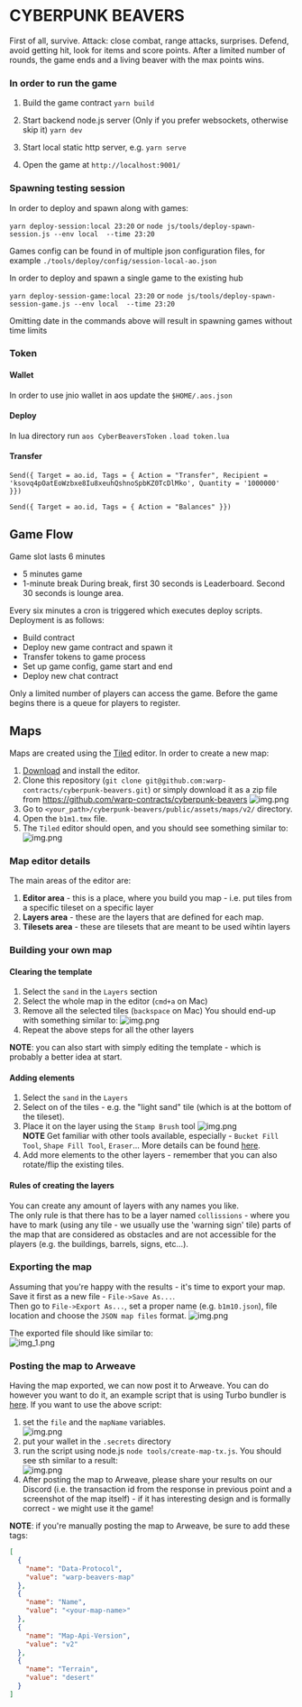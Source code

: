# CYBERPUNK BEAVERS

First of all, survive.
Attack: close combat, range attacks, surprises.
Defend, avoid getting hit, look for items and score points.
After a limited number of rounds, the game ends and a living beaver with the max points wins.

### In order to run the game

1. Build the game contract
   `yarn build`

2. Start backend node.js server (Only if you prefer websockets, otherwise skip it)
   `yarn dev `

3. Start local static http server, e.g.
   `yarn serve`

4. Open the game at `http://localhost:9001/`

### Spawning testing session

In order to deploy and spawn along with games:

`yarn deploy-session:local 23:20`
or
`node js/tools/deploy-spawn-session.js --env local  --time 23:20`

Games config can be found in of multiple json configuration files, for example
`./tools/deploy/config/session-local-ao.json`

In order to deploy and spawn a single game to the existing hub

`yarn deploy-session-game:local 23:20`
or
`node js/tools/deploy-spawn-session-game.js --env local  --time 23:20`

Omitting date in the commands above will result in spawning games without time limits

### Token

#### Wallet

In order to use jnio wallet in aos update the `$HOME/.aos.json`

#### Deploy

In lua directory run
`aos CyberBeaversToken`
`.load token.lua`

#### Transfer

`Send({ Target = ao.id, Tags = { Action = "Transfer", Recipient = 'ksovq4pOatEoWzbxe8Iu8xeuhQshnoSpbKZ0TcDlMko', Quantity = '1000000' }})`

`Send({ Target = ao.id, Tags = { Action = "Balances" }})`

## Game Flow

Game slot lasts 6 minutes

- 5 minutes game
- 1-minute break
  During break, first 30 seconds is Leaderboard.
  Second 30 seconds is lounge area.

Every six minutes a cron is triggered which executes deploy scripts.
Deployment is as follows:

- Build contract
- Deploy new game contract and spawn it
- Transfer tokens to game process
- Set up game config, game start and end
- Deploy new chat contract

Only a limited number of players can access the game.
Before the game begins there is a queue for players to register.

## Maps

Maps are created using the [Tiled](https://www.mapeditor.org/) editor.
In order to create a new map:

1. [Download](https://thorbjorn.itch.io/tiled/download/eyJpZCI6Mjg3NjgsImV4cGlyZXMiOjE3MTg4NzAwODV9.hntXxFoxhdEGIhCFOT9LoTeul4M%3d) and install the editor.
2. Clone this repository (`git clone git@github.com:warp-contracts/cyberpunk-beavers.git`) or simply download it as a zip file from https://github.com/warp-contracts/cyberpunk-beavers
   ![img.png](public/assets/readme/donwload.png)
3. Go to `<your_path>/cyberpunk-beavers/public/assets/maps/v2/` directory.
4. Open the `b1m1.tmx` file.
5. The `Tiled` editor should open, and you should see something similar to:
   ![img.png](public/assets/readme/tiled_editor.png)

### Map editor details

The main areas of the editor are:

1. **Editor area** - this is a place, where you build you map - i.e. put tiles from a specific tileset on a specific layer
2. **Layers area** - these are the layers that are defined for each map.
3. **Tilesets area** - these are tilesets that are meant to be used wihtin layers

### Building your own map

#### Clearing the template

1. Select the `sand` in the `Layers` section
2. Select the whole map in the editor (`cmd+a` on Mac)
3. Remove all the selected tiles (`backspace` on Mac)
   You should end-up with something similar to:
   ![img.png](public/assets/readme/ground_removed.png)
4. Repeat the above steps for all the other layers

**NOTE**: you can also start with simply editing the template - which is probably a better idea at start.

#### Adding elements

1. Select the `sand` in the `Layers`
2. Select on of the tiles - e.g. the "light sand" tile (which is at the bottom of the tileset).
3. Place it on the layer using the `Stamp Brush` tool ![img.png](public/assets/readme/stamp_tool.png)  
   **NOTE** Get familiar with other tools available, especially - `Bucket Fill Tool`, `Shape Fill Tool`, `Eraser`...
   More details can be found [here](https://doc.mapeditor.org/en/stable/manual/editing-tile-layers/).
4. Add more elements to the other layers - remember that you can also rotate/flip the existing tiles.

#### Rules of creating the layers

You can create any amount of layers with any names you like.  
The only rule is that there has to be a layer named `collissions` - where you have to mark (using any tile - we usually
use the 'warning sign' tile) parts of the map that are considered as obstacles and are not accessible for the players
(e.g. the buildings, barrels, signs, etc...).

### Exporting the map

Assuming that you're happy with the results - it's time to export your map.  
Save it first as a new file - `File->Save As...`.  
Then go to `File->Export As...`, set a proper name (e.g. `b1m10.json`), file location and choose the `JSON map files` format.
![img.png](public/assets/readme/export.png)

The exported file should like similar to:  
![img_1.png](public/assets/readme/exported.png)

### Posting the map to Arweave

Having the map exported, we can now post it to Arweave. You can do however you want to do it, an example script that is using
Turbo bundler is [here](https://github.com/warp-contracts/cyberpunk-beavers/blob/main/tools/create-map-tx.js).
If you want to use the above script:

1. set the `file` and the `mapName` variables.  
   ![img.png](public/assets/readme/send.png)
2. put your wallet in the `.secrets` directory
3. run the script using node.js `node tools/create-map-tx.js`.
   You should see sth similar to a result:  
   ![img.png](public/assets/readme/sendResult.png)
4. After posting the map to Arweave, please share your results on our Discord (i.e. the transaction id from the response in previous point and a screenshot of the map itself) - if it has interesting design and is formally correct -
   we might use it the game!

**NOTE**: if you're manually posting the map to Arweave, be sure to add these tags:

```json
[
  {
    "name": "Data-Protocol",
    "value": "warp-beavers-map"
  },
  {
    "name": "Name",
    "value": "<your-map-name>"
  },
  {
    "name": "Map-Api-Version",
    "value": "v2"
  },
  {
    "name": "Terrain",
    "value": "desert"
  }
]
```
